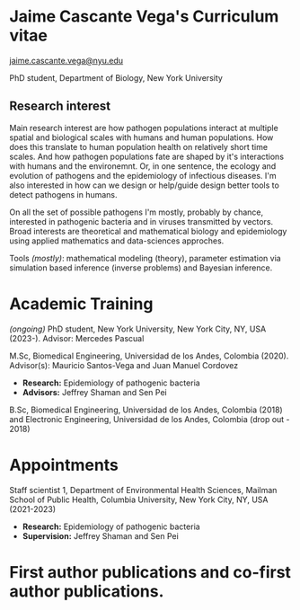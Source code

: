 # Jaime Cascante Vega's Curriculum vitae
jaime.cascante.vega@nyu.edu

PhD student, Department of Biology, New York University
## Research interest
Main research interest are how pathogen populations interact at multiple spatial and biological scales with humans and human populations. How does this translate to human population health on relatively short time scales. And how pathogen populations fate are shaped by it's interactions with humans and the environemnt. Or, in one sentence, the ecology and evolution of pathogens and the epidemiology of infectious diseases. I'm also interested in how can we design or help/guide design better tools to detect pathogens in humans.

On all the set of possible pathogens I'm mostly, probably by chance, interested in pathogenic bacteria and in viruses transmitted by vectors. Broad interests are theoretical and mathematical biology and epidemiology using applied mathematics and data-sciences approches.

Tools *(mostly)*: mathematical modeling (theory), parameter estimation via simulation based inference (inverse problems) and Bayesian inference.

# Academic Training
*(ongoing)* PhD student, New York University, New York City, NY, USA (2023-). Advisor: Mercedes Pascual

M.Sc, Biomedical Engineering, Universidad de los Andes, Colombia (2020). Advisor(s): Mauricio Santos-Vega and Juan Manuel Cordovez
  - **Research:** Epidemiology of pathogenic bacteria
  - **Advisors:** Jeffrey Shaman and Sen Pei

B.Sc, Biomedical Engineering, Universidad de los Andes, Colombia (2018) and Electronic Engineering, Universidad de los Andes, Colombia (drop out - 2018)

# Appointments
Staff scientist 1, Department of Environmental Health Sciences, Mailman School of Public Health, Columbia University, New York City, NY, USA (2021-2023)
  - **Research:** Epidemiology of pathogenic bacteria
  - **Supervision:** Jeffrey Shaman and Sen Pei

# First author publications and co-first author publications.
